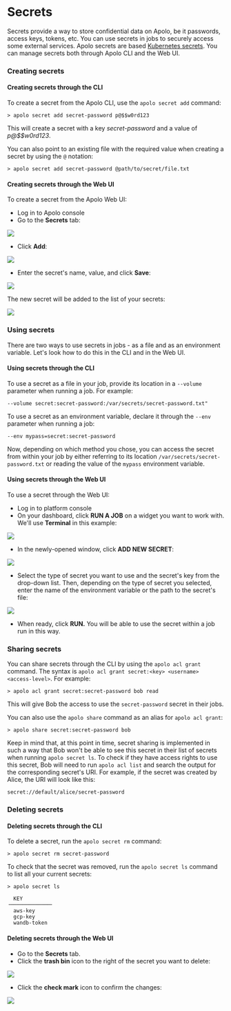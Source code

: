 # Secrets

Secrets provide a way to store confidential data on Apolo, be it passwords, access keys, tokens, etc. You can use secrets in jobs to securely access some external services. Apolo secrets are based [Kubernetes secrets](https://kubernetes.io/docs/concepts/configuration/secret/). You can manage secrets both through Apolo CLI and the Web UI.

### Creating secrets

#### Creating secrets through the CLI

To create a secret from the Apolo CLI, use the `apolo secret add` command:

```
> apolo secret add secret-password p@$$w0rd123
```

This will create a secret with a key _secret-password_ and a value of _p@\$$w0rd123_.

You can also point to an existing file with the required value when creating a secret by using the `@` notation:

```
> apolo secret add secret-password @path/to/secret/file.txt
```

#### Creating secrets through the Web UI

To create a secret from the Apolo Web UI:

* Log in to Apolo console&#x20;
* Go to the **Secrets** tab:

![](<../../.gitbook/assets/image (234) (1).png>)

* Click **Add**:

![](<../../.gitbook/assets/image (74).png>)

* Enter the secret's name, value, and click **Save**:

![](<../../.gitbook/assets/image (63).png>)

The new secret will be added to the list of your secrets:

![](<../../.gitbook/assets/image (75).png>)

### Using secrets

There are two ways to use secrets in jobs - as a file and as an environment variable. Let's look how to do this in the CLI and in the Web UI.

#### Using secrets through the CLI

To use a secret as a file in your job, provide its location in a `--volume` parameter when running a job. For example:

```
--volume secret:secret-password:/var/secrets/secret-password.txt"
```

To use a secret as an environment variable, declare it through the `--env` parameter when running a job:

```
--env mypass=secret:secret-password
```

Now, depending on which method you chose, you can access the secret from within your job by either referring to its location `/var/secrets/secret-password.txt` or reading the value of the `mypass` environment variable.

#### Using secrets through the Web UI

To use a secret through the Web UI:

* Log in to platform console&#x20;
* On your dashboard, click **RUN A JOB** on a widget you want to work with. We'll use **Terminal** in this example:

![](<../../.gitbook/assets/image (256).png>)

* In the newly-opened window, click **ADD NEW SECRET**:

![](<../../.gitbook/assets/image (235) (1).png>)

* Select the type of secret you want to use and the secret's key from the drop-down list. Then, depending on the type of secret you selected, enter the name of the environment variable or the path to the secret's file:

![](<../../.gitbook/assets/image (232).png>)

* When ready, click **RUN.** You will be able to use the secret within a job run in this way.

### Sharing secrets

You can share secrets through the CLI by using the `apolo acl grant` command. The syntax is `apolo acl grant secret:<key> <username> <access-level>`. For example:

```
> apolo acl grant secret:secret-password bob read
```

This will give Bob the access to use the `secret-password` secret in their jobs.

You can also use the `apolo share` command as an alias for `apolo acl grant`:

```
> apolo share secret:secret-password bob
```

Keep in mind that, at this point in time, secret sharing is implemented in such a way that Bob won't be able to see this secret in their list of secrets when running `apolo secret ls`. To check if they have access rights to use this secret, Bob will need to run `apolo acl list` and search the output for the corresponding secret's URI. For example, if the secret was created by Alice, the URI will look like this:

```
secret://default/alice/secret-password
```

### Deleting secrets

#### Deleting secrets through the CLI

To delete a secret, run the `apolo secret rm` command:

```
> apolo secret rm secret-password
```

To check that the secret was removed, run the `apolo secret ls` command to list all your current secrets:

```
> apolo secret ls

  KEY
╶─────────────╴
  aws-key
  gcp-key
  wandb-token
```

#### Deleting secrets through the Web UI

* Go to the **Secrets** tab.
* Click the **trash bin** icon to the right of the secret you want to delete:

![](<../../.gitbook/assets/image (66).png>)

* Click the **check mark** icon to confirm the changes:

![](<../../.gitbook/assets/image (72).png>)
